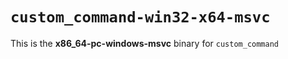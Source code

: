 # `custom_command-win32-x64-msvc`

This is the **x86_64-pc-windows-msvc** binary for `custom_command`
